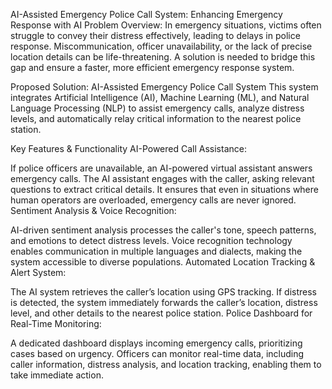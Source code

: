 AI-Assisted Emergency Police Call System: Enhancing Emergency Response with AI Problem Overview: In emergency situations, victims often struggle to convey their distress effectively, leading to delays in police response. Miscommunication, officer unavailability, or the lack of precise location details can be life-threatening. A solution is needed to bridge this gap and ensure a faster, more efficient emergency response system.

Proposed Solution: AI-Assisted Emergency Police Call System This system integrates Artificial Intelligence (AI), Machine Learning (ML), and Natural Language Processing (NLP) to assist emergency calls, analyze distress levels, and automatically relay critical information to the nearest police station.

Key Features & Functionality AI-Powered Call Assistance:

If police officers are unavailable, an AI-powered virtual assistant answers emergency calls. The AI assistant engages with the caller, asking relevant questions to extract critical details. It ensures that even in situations where human operators are overloaded, emergency calls are never ignored. Sentiment Analysis & Voice Recognition:

AI-driven sentiment analysis processes the caller's tone, speech patterns, and emotions to detect distress levels. Voice recognition technology enables communication in multiple languages and dialects, making the system accessible to diverse populations. Automated Location Tracking & Alert System:

The AI system retrieves the caller’s location using GPS tracking. If distress is detected, the system immediately forwards the caller’s location, distress level, and other details to the nearest police station. Police Dashboard for Real-Time Monitoring:

A dedicated dashboard displays incoming emergency calls, prioritizing cases based on urgency. Officers can monitor real-time data, including caller information, distress analysis, and location tracking, enabling them to take immediate action.
